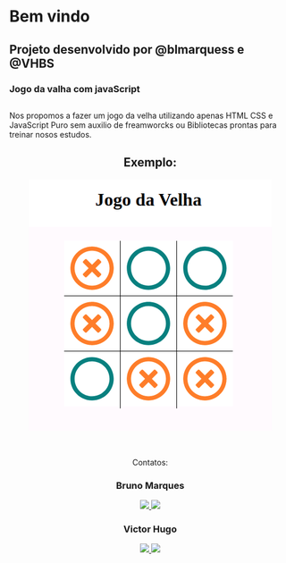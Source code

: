 # Bem vindo

## Projeto desenvolvido por @blmarquess e @VHBS

### Jogo da valha com javaScript

##

Nos propomos a fazer um jogo da velha utilizando apenas HTML CSS e JavaScript Puro sem auxilio de freamworcks ou Bibliotecas prontas para treinar nosos estudos.

<div  align="center">

## Exemplo:
![img do game](https://raw.githubusercontent.com/blmarquess/jogoDaVelha/main/gameExemple.png)

</div>

<br>
<div  align="center">
<p align="center">Contatos: <br></p>

<p align="center" style="max-width: 50%;">
 <h3>Bruno Marques</h3>
  <a href="https://www.linkedin.com/in/00brunomarques/" alt="Linkedin" rel="nofollow">
  <img src="https://img.shields.io/badge/LinkedIn-%230077B5.svg?&style=flat-square&logo=linkedin&logoColor=white" style="max-width: 100%;">
  </a>
  <a href="https://github.com/blmarquess" alt="github" target="_blank">
  <img src="https://img.shields.io/badge/GitHub-000000?&style=flat-square&logo=GitHub&logoColor=white" style="max-width: 100%;">
  </a>
</p>


<p align="center">
 <h3>Victor Hugo</h3>
  <a href="https://www.linkedin.com/in/victorschlichting/" alt="Linkedin" rel="nofollow">
    <img src="https://img.shields.io/badge/LinkedIn-%230077B5.svg?&style=flat-square&logo=linkedin&logoColor=white" style="max-width: 100%;">
  </a>
  <a href="https://github.com/VHBS" alt="github" target="_blank">
  <img src="https://img.shields.io/badge/GitHub-000000?&style=flat-square&logo=GitHub&logoColor=white" style="max-width: 100%;">
  </a>
</p>
<div>
